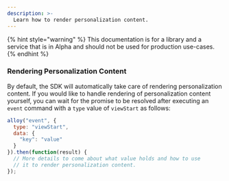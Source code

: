 ```yaml
---
description: >-
  Learn how to render personalization content. 
---
```


{% hint style="warning" %}
This documentation is for a library and a service that is in Alpha and should not be used for production use-cases. 
{% endhint %}

### Rendering Personalization Content

By default, the SDK will automatically take care of rendering personalization content. If you would like to handle rendering of personalization content yourself, you can wait for the promise to be resolved after executing an `event` command with a `type` value of `viewStart` as follows:

```javascript
alloy("event", {
  type: "viewStart",
  data: {
    "key": "value"
  }
}).then(function(result) {
  // More details to come about what value holds and how to use
  // it to render personalization content.
});
```

